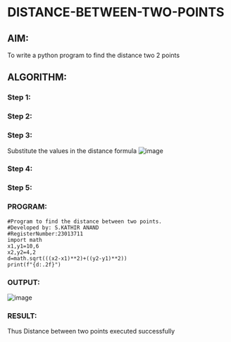 # DISTANCE-BETWEEN-TWO-POINTS

## AIM:
To write a python program to find the distance two 2 points
## ALGORITHM:
### Step 1: 
### Step 2: 
### Step 3: 
Substitute the values in the distance formula  ![image](https://github.com/Skathiranand/DISTANCE-BETWEEN-TWO-POINTS/assets/147141136/2a61ffe8-666f-461d-9ec3-5c52019776a0)

### Step 4: 
### Step 5: 
### PROGRAM:
```
#Program to find the distance between two points.
#Developed by: S.KATHIR ANAND
#RegisterNumber:23013711
import math
x1,y1=10,6
x2,y2=4,2
d=math.sqrt(((x2-x1)**2)+((y2-y1)**2))
print(f"{d:.2f}")

```
### OUTPUT:
![image](https://github.com/Skathiranand/DISTANCE-BETWEEN-TWO-POINTS/assets/147141136/13cfd0ca-2fd8-4351-b1fd-0ec652b8f348)

### RESULT:
Thus Distance between two points executed successfully
